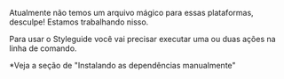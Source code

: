Atualmente não temos um arquivo mágico para essas plataformas, desculpe! Estamos trabalhando nisso.

Para usar o Styleguide você vai precisar executar uma ou duas ações na linha de comando.

*Veja a seção de "Instalando as dependências manualmente"